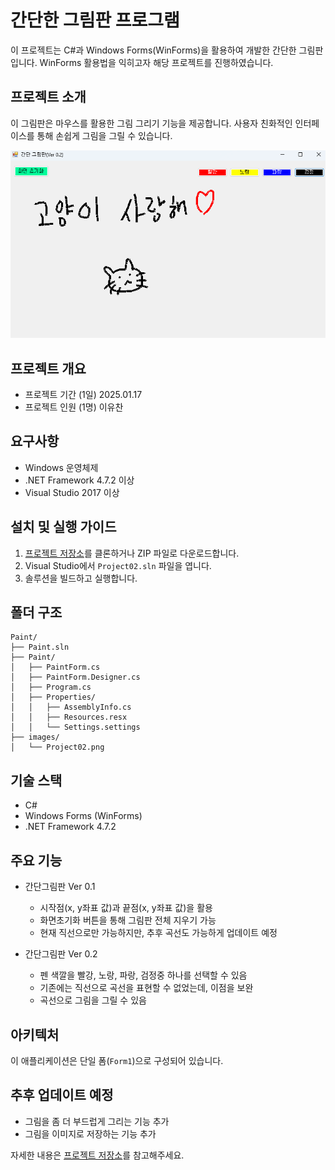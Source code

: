 # 간단한 그림판 프로그램

이 프로젝트는 C#과 Windows Forms(WinForms)을 활용하여 개발한 간단한 그림판입니다. WinForms 활용법을 익히고자 해당 프로젝트를 진행하였습니다.

## 프로젝트 소개

이 그림판은 마우스를 활용한 그림 그리기 기능을 제공합니다. 사용자 친화적인 인터페이스를 통해 손쉽게 그림을 그릴 수 있습니다.

![실행 화면](./images/Project02.png)

## 프로젝트 개요
- 프로젝트 기간 (1일)
2025.01.17
- 프로젝트 인원 (1명)
이유찬

## 요구사항

- Windows 운영체제
- .NET Framework 4.7.2 이상
- Visual Studio 2017 이상

## 설치 및 실행 가이드

1. [프로젝트 저장소](https://github.com/Kamuie99/CS_Study/tree/master/Paint)를 클론하거나 ZIP 파일로 다운로드합니다.
2. Visual Studio에서 `Project02.sln` 파일을 엽니다.
3. 솔루션을 빌드하고 실행합니다.

## 폴더 구조

```
Paint/
├── Paint.sln
├── Paint/
│   ├── PaintForm.cs
│   ├── PaintForm.Designer.cs
│   ├── Program.cs
│   ├── Properties/
│   │   ├── AssemblyInfo.cs
│   │   ├── Resources.resx
│   │   └── Settings.settings
├── images/
│   └── Project02.png
```

## 기술 스택

- C#
- Windows Forms (WinForms)
- .NET Framework 4.7.2

## 주요 기능

- 간단그림판 Ver 0.1
  - 시작점(x, y좌표 값)과 끝점(x, y좌표 값)을 활용
  - 화면초기화 버튼을 통해 그림판 전체 지우기 가능
  - 현재 직선으로만 가능하지만, 추후 곡선도 가능하게 업데이트 예정
  
- 간단그림판 Ver 0.2
  - 펜 색깔을 빨강, 노랑, 파랑, 검정중 하나를 선택할 수 있음
  - 기존에는 직선으로 곡선을 표현할 수 없었는데, 이점을 보완
  - 곡선으로 그림을 그릴 수 있음

## 아키텍처

이 애플리케이션은 단일 폼(`Form1`)으로 구성되어 있습니다.

## 추후 업데이트 예정

- 그림을 좀 더 부드럽게 그리는 기능 추가
- 그림을 이미지로 저장하는 기능 추가

자세한 내용은 [프로젝트 저장소](https://github.com/Kamuie99/CS_Study/tree/master/Paint)를 참고해주세요.